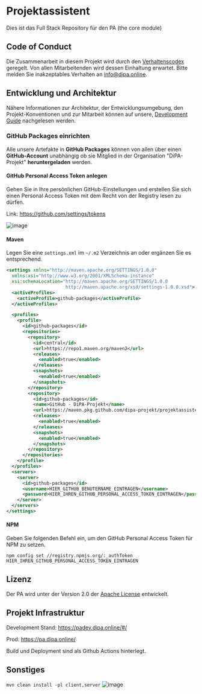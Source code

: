 # Projektassistent

Dies ist das Full Stack Repository für den PA (the core module)

## Code of Conduct

Die Zusammenarbeit in diesem Projekt wird durch den
[Verhaltenscodex](https://github.com/DiPA-Projekt/contribution/blob/master/CODE_OF_CONDUCT.md) geregelt. Von
allen Mitarbeitenden wird dessen Einhaltung erwartet. Bitte melden Sie inakzeptables Verhalten an info@dipa.online.

## Entwicklung und Architektur

Nähere Informationen zur Architektur, der Entwicklungsumgebung, den Projekt-Konventionen und zur Mitarbeit können
auf unsere, [Development Guide](DEVELOPMENT.md) nachgelesen werden.

### GitHub Packages einrichten

Alle unsere Artefakte in **GitHub Packages** können von allen über einen **GitHub-Account** unabhängig ob sie Mitglied in der Organisation "DiPA-Projekt" **heruntergeladen** werden.

#### GitHub Personal Access Token anlegen

Gehen Sie in Ihre persönlichen GitHub-Einstellungen und erstellen Sie sich einen Personal Access Token mit dem Recht von der Registry lesen zu dürfen.

Link: https://github.com/settings/tokens

![image](https://user-images.githubusercontent.com/6279703/111908499-cb273980-8a59-11eb-85d5-5630c5c8e4bd.png)

#### Maven

Legen Sie eine `settings.xml` im `~/.m2` Verzeichnis an oder ergänzen Sie es entsprechend.

```xml
<settings xmlns="http://maven.apache.org/SETTINGS/1.0.0"
  xmlns:xsi="http://www.w3.org/2001/XMLSchema-instance"
  xsi:schemaLocation="http://maven.apache.org/SETTINGS/1.0.0
                      http://maven.apache.org/xsd/settings-1.0.0.xsd">
  <activeProfiles>
    <activeProfile>github-packages</activeProfile>
  </activeProfiles>

  <profiles>
    <profile>
      <id>github-packages</id>
      <repositories>
        <repository>
          <id>central</id>
          <url>https://repo1.maven.org/maven2</url>
          <releases>
			<enabled>true</enabled>
		  </releases>
          <snapshots>
		    <enabled>true</enabled>
		  </snapshots>
        </repository>
        <repository>
          <id>github-packages</id>
          <name>GitHub - DiPA-Projekt</name>
          <url>https://maven.pkg.github.com/dipa-projekt/projektassistent-openapi</url>
          <releases>
			<enabled>true</enabled>
		  </releases>
          <snapshots>
		    <enabled>true</enabled>
		  </snapshots>
        </repository>
      </repositories>
    </profile>
  </profiles>
  <servers>
    <server>
      <id>github-packages</id>
      <username>HIER_GITHUB_BENUTERNAME_EINTRAGEN</username>
      <password>HIER_IHREN_GITHUB_PERSONAL_ACCESS_TOKEN_EINTRAGEN</password>
    </server>
  </servers>
</settings>
```

#### NPM

Geben Sie folgenden Befehl ein, um den GitHub Personal Access Token für NPM zu setzen.

`npm config set //registry.npmjs.org/:_authToken HIER_IHREN_GITHUB_PERSONAL_ACCESS_TOKEN_EINTRAGEN`

## Lizenz

Der PA wird unter der Version 2.0 der [Apache License](https://www.apache.org/licenses/LICENSE-2.0) entwickelt.

## Projekt Infrastruktur

Development Stand: https://padev.dipa.online/#/

Prod: https://pa.dipa.online/

Build und Deployment sind als Github Actions hinterlegt.

## Sonstiges

`mvn clean install -pl client,server`
![image](https://user-images.githubusercontent.com/6279703/111908464-a7fc8a00-8a59-11eb-8abb-d409b4930fdc.png)

